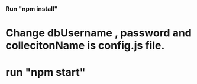 ### Run "npm install"

# Change dbUsername , password and collecitonName is config.js file.

# run "npm start"